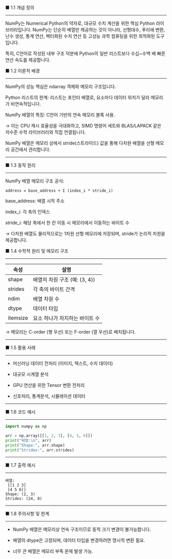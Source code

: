 ■ 1.1 개념 정의  

---
NumPy는 Numerical Python의 약자로, 대규모 수치 계산을 위한 핵심 Python 라이브러리입니다. NumPy는 단순히 배열만 제공하는 것이 아니라, 선형대수, 푸리에 변환, 난수 생성, 통계 연산, 벡터화된 수치 연산 등 고성능 과학 컴퓨팅을 위한 최적화된 도구입니다.

특히, C언어로 작성된 내부 구조 덕분에 Python의 일반 리스트보다 수십~수백 배 빠른 연산 속도를 제공합니다.

■ 1.2 이론적 배경  

---  

NumPy의 성능 핵심은 ndarray 객체와 메모리 구조입니다.

Python 리스트의 한계: 리스트는 포인터 배열로, 요소마다 데이터 위치가 달라 메모리가 비연속적입니다.

NumPy 배열의 특징: C언어 기반의 연속 메모리 블록 사용.

→ 이는 CPU 캐시 효율성을 극대화하고, SIMD 명령어 세트와 BLAS/LAPACK 같은 저수준 수학 라이브러리와 직접 연결됩니다.

NumPy 배열은 메모리 상에서 stride(스트라이드) 값을 통해 다차원 배열을 선형 메모리 공간에서 관리합니다.  

---  

■ 1.3 동작 원리  

---  

NumPy 배열 메모리 구조 공식:


```address = base_address + Σ (index_i * stride_i)```  
  
base_address: 배열 시작 주소
  
index_i: 각 축의 인덱스
  
stride_i: 해당 축에서 한 칸 이동 시 메모리에서 이동하는 바이트 수
  
→ 다차원 배열도 물리적으로는 1차원 선형 메모리에 저장되며, stride가 논리적 차원을 제공합니다.
  
■ 1.4 수학적 원리 및 메모리 구조  

---  

| 속성       | 설명                    |
| -------- | --------------------- |
| shape    | 배열의 차원 구조 (예: (3, 4)) |
| strides  | 각 축의 바이트 간격           |
| ndim     | 배열 차원 수               |
| dtype    | 데이터 타입                |
| itemsize | 요소 하나가 차지하는 바이트 수     |


→ 메모리는 C-order (행 우선) 또는 F-order (열 우선)로 배치됩니다.

---

■ 1.5 활용 사례

---  

- 머신러닝 데이터 전처리 (이미지, 텍스트, 수치 데이터)

- 대규모 시계열 분석

- GPU 연산을 위한 Tensor 변환 전처리

- 신호처리, 통계분석, 시뮬레이션 데이터
---

■ 1.6 코드 예시

----

```python
import numpy as np

arr = np.array([[1, 2, 3], [4, 5, 6]])
print("배열:\n", arr)
print("Shape:", arr.shape)
print("Strides:", arr.strides)
```

---

■ 1.7 출력 예시

---

```
배열:
 [[1 2 3]
 [4 5 6]]
Shape: (2, 3)
Strides: (24, 8)
```

---

■ 1.8 주의사항 및 한계

---

- NumPy 배열은 메모리상 연속 구조이므로 동적 크기 변경이 불가능합니다.

- 배열의 dtype은 고정되며, 데이터 타입을 변경하려면 명시적 변환 필요.

- 너무 큰 배열은 메모리 부족 문제 발생 가능.
